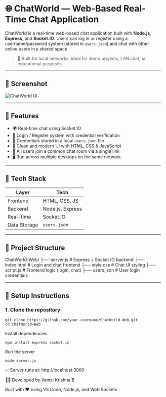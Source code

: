 # 🌐 ChatWorld — Web-Based Real-Time Chat Application

ChatWorld is a real-time web-based chat application built with **Node.js**, **Express**, and **Socket.IO**. Users can log in or register using a username/password system (stored in `users.json`) and chat with other online users in a shared space.

> 💬 Built for local networks, ideal for demo projects, LAN chat, or educational purposes.

---

## 📸 Screenshot

![ChatWorld UI](./screenshot.png)

---

## 🚀 Features

- 🌍 Real-time chat using Socket.IO
- 👤 Login / Register system with credential verification
- 📄 Credentials stored in a local `users.json` file
- 🎨 Clean and modern UI with HTML, CSS & JavaScript
- 💬 All users join a common chat room via a single link
- 🖥️ Run across multiple desktops on the same network

---

## 🧱 Tech Stack

| Layer        | Tech                 |
|--------------|----------------------|
| Frontend     | HTML, CSS, JS        |
| Backend      | Node.js, Express     |
| Real-time    | Socket.IO            |
| Data Storage | `users.json`         |

---

## 📁 Project Structure

ChatWorld-Web/
├── server.js # Express + Socket.IO backend
├── index.html # Login and chat frontend
├── style.css # Chat UI styling
├── script.js # Frontend logic (login, chat)
├── users.json # User login credentials

---

## 🔧 Setup Instructions

### 1. Clone the repository

```
git clone https://github.com/your-username/ChatWorld-Web.git
cd ChatWorld-Web
```
Install dependencies
```
npm install express socket.io
```
Run the server
```
node server.js
```
✅ Server runs at: http://localhost:3000

👨‍💻 Developed by
Vamsi Krishna B

Built with ❤️ using VS Code, Node.js, and Web Sockets
